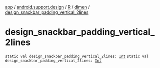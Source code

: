 [app](../../../index.md) / [android.support.design](../../index.md) / [R](../index.md) / [dimen](index.md) / [design_snackbar_padding_vertical_2lines](./design_snackbar_padding_vertical_2lines.md)

# design_snackbar_padding_vertical_2lines

`static val design_snackbar_padding_vertical_2lines: `[`Int`](https://kotlinlang.org/api/latest/jvm/stdlib/kotlin/-int/index.html)
`static val design_snackbar_padding_vertical_2lines: `[`Int`](https://kotlinlang.org/api/latest/jvm/stdlib/kotlin/-int/index.html)
